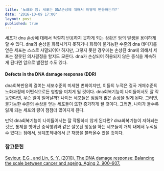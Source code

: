```yaml
---
title: '노화와 암: 세포는 DNA손상에 대해서 어떻게 반응하는가?'
date: '2016-10-09 17:00'
layout: post
published: true
---
```


세포가 dna 손상에 대해서 적절히 반응하지 못하게 되는 상황은 암의 발생을 용이하게 할 수 있다. dna의 손상을 회복시키지 못하거나 회복이 불가능한 수준의 dna 데미지를 얻은 세포는 스스로 사멸되어야 하지만, 그렇지 못한 경우에는 손상된 dna에 의해서 세포는 잘못된 의사결정을 할지도 모른다. dna가 손상되어 허용되지 않은 증식을 계속하게 된다면 암으로 발전할 수도 있다. 

#### Defects in the DNA damage response (DDR)
dna회복반응의 결여는 세포수준의 미세한 변화이지만, 이들의 누적은 결국 개체수준의 노화과정에 어떤식으로든 영향을 미치게 될 것이다. dna회복기능이 나이들어서도 잘 작동한다면, 무슨 일이 일어날까? 나이든 세포들은 점점더 많은 손상을 얻게 된다. 그러면, 불가능한 수준의 손상을 얻는 세포들이 또한 증가하게 될 것이다. 그러면, 나이가 들수록 잃게 되는 세포의 량이 점점더 많아지게 된다. 


만약 dna회복기능이 나이들어서는 잘 작동하지 않게 된다면? dna회복기능이 저하되는 것은, 통제를 벗어난 증식행위와 같은 잘못된 행동을 하는 세포들이 개체 내에서 누적될 수 있다는 점에서, 생체조직내에서 큰 재앙을 불러올수 있을 것이다.



### 참고문헌
[Seviour, E.G., and Lin, S.-Y. (2010). The DNA damage response: Balancing the scale between cancer and ageing. Aging 2, 900–907.](https://www.dropbox.com/s/u8xcna8t0qq5jdq/Seviour%20%EA%B7%B8%EB%A6%AC%EA%B3%A0%20Lin%20-%202010%20-%20The%20DNA%20damage%20response%20Balancing%20the%20scale%20betwe.pdf?dl=0)


